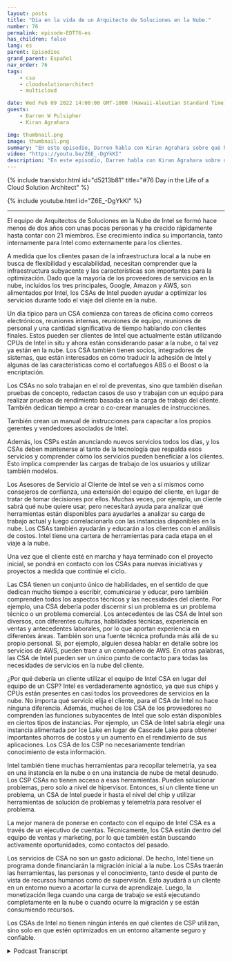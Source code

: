 ```yaml
---
layout: posts
title: "Día en la vida de un Arquitecto de Soluciones en la Nube."
number: 76
permalink: episode-EDT76-es
has_children: false
lang: es
parent: Episodios
grand_parent: Español
nav_order: 76
tags:
    - csa
    - cloudsolutionarchitect
    - multicloud

date: Wed Feb 09 2022 14:00:00 GMT-1000 (Hawaii-Aleutian Standard Time)
guests:
    - Darren W Pulsipher
    - Kiran Agrahara

img: thumbnail.png
image: thumbnail.png
summary: "En este episodio, Darren habla con Kiran Agrahara sobre qué hacen los Arquitectos de Soluciones en la Nube (CSAs) de Intel en un día para beneficiar no solo a los proveedores de servicios en la nube (CSPs), sino también a los usuarios finales."
video: "https://youtu.be/Z6E_-DgYkKI"
description: "En este episodio, Darren habla con Kiran Agrahara sobre qué hacen los Arquitectos de Soluciones en la Nube (CSAs) de Intel en un día para beneficiar no solo a los proveedores de servicios en la nube (CSPs), sino también a los usuarios finales."
---
```


<div>
{% include transistor.html id="d5213b81" title="#76 Day in the Life of a Cloud Solution Architect" %}

{% include youtube.html id="Z6E_-DgYkKI" %}
</div>

---

El equipo de Arquitectos de Soluciones en la Nube de Intel se formó hace menos de dos años con unas pocas personas y ha crecido rápidamente hasta contar con 21 miembros. Ese crecimiento indica su importancia, tanto internamente para Intel como externamente para los clientes.

A medida que los clientes pasan de la infraestructura local a la nube en busca de flexibilidad y escalabilidad, necesitan comprender que la infraestructura subyacente y las características son importantes para la optimización. Dado que la mayoría de los proveedores de servicios en la nube, incluidos los tres principales, Google, Amazon y AWS, son alimentados por Intel, los CSAs de Intel pueden ayudar a optimizar los servicios durante todo el viaje del cliente en la nube.

Un día típico para un CSA comienza con tareas de oficina como correos electrónicos, reuniones internas, reuniones de equipo, reuniones de personal y una cantidad significativa de tiempo hablando con clientes finales. Estos pueden ser clientes de Intel que actualmente están utilizando CPUs de Intel in situ y ahora están considerando pasar a la nube, o tal vez ya están en la nube. Los CSA también tienen socios, integradores de sistemas, que están interesados en cómo traducir la adhesión de Intel y algunas de las características como el cortafuegos ABS o el Boost o la encriptación.

Los CSAs no solo trabajan en el rol de preventas, sino que también diseñan pruebas de concepto, redactan casos de uso y trabajan con un equipo para realizar pruebas de rendimiento basadas en la carga de trabajo del cliente. También dedican tiempo a crear o co-crear manuales de instrucciones.

También crean un manual de instrucciones para capacitar a los propios gerentes y vendedores asociados de Intel.

Además, los CSPs están anunciando nuevos servicios todos los días, y los CSAs deben mantenerse al tanto de la tecnología que respalda esos servicios y comprender cómo los servicios pueden beneficiar a los clientes. Esto implica comprender las cargas de trabajo de los usuarios y utilizar también modelos.

Los Asesores de Servicio al Cliente de Intel se ven a sí mismos como consejeros de confianza, una extensión del equipo del cliente, en lugar de tratar de tomar decisiones por ellos. Muchas veces, por ejemplo, un cliente sabrá qué nube quiere usar, pero necesitará ayuda para analizar qué herramientas están disponibles para ayudarles a analizar su carga de trabajo actual y luego correlacionarla con las instancias disponibles en la nube. Los CSAs también ayudarán y educarán a los clientes con el análisis de costos. Intel tiene una cartera de herramientas para cada etapa en el viaje a la nube.

Una vez que el cliente esté en marcha y haya terminado con el proyecto inicial, se pondrá en contacto con los CSAs para nuevas iniciativas y proyectos a medida que continúe el ciclo.

Las CSA tienen un conjunto único de habilidades, en el sentido de que dedican mucho tiempo a escribir, comunicarse y educar, pero también comprenden todos los aspectos técnicos y las necesidades del cliente. Por ejemplo, una CSA debería poder discernir si un problema es un problema técnico o un problema comercial. Los antecedentes de las CSA de Intel son diversos, con diferentes culturas, habilidades técnicas, experiencia en ventas y antecedentes laborales, por lo que aportan experiencia en diferentes áreas. También son una fuente técnica profunda más allá de su propio personal. Si, por ejemplo, alguien desea hablar en detalle sobre los servicios de AWS, pueden traer a un compañero de AWS. En otras palabras, las CSA de Intel pueden ser un único punto de contacto para todas las necesidades de servicios en la nube del cliente.

¿Por qué debería un cliente utilizar el equipo de Intel CSA en lugar del equipo de un CSP? Intel es verdaderamente agnóstico, ya que sus chips y CPUs están presentes en casi todos los proveedores de servicios en la nube. No importa qué servicio elija el cliente, para el CSA de Intel no hace ninguna diferencia. Además, muchos de los CSA de los proveedores no comprenden las funciones subyacentes de Intel que solo están disponibles en ciertos tipos de instancias. Por ejemplo, un CSA de Intel sabría elegir una instancia alimentada por Ice Lake en lugar de Cascade Lake para obtener importantes ahorros de costos y un aumento en el rendimiento de sus aplicaciones. Los CSA de los CSP no necesariamente tendrían conocimiento de esta información.

Intel también tiene muchas herramientas para recopilar telemetría, ya sea en una instancia en la nube o en una instancia de nube de metal desnudo. Los CSP CSAs no tienen acceso a esas herramientas. Pueden solucionar problemas, pero solo a nivel de hipervisor. Entonces, si un cliente tiene un problema, un CSA de Intel puede ir hasta el nivel del chip y utilizar herramientas de solución de problemas y telemetría para resolver el problema.

La mejor manera de ponerse en contacto con el equipo de Intel CSA es a través de un ejecutivo de cuentas. Técnicamente, los CSA están dentro del equipo de ventas y marketing, por lo que también están buscando activamente oportunidades, como contactos del pasado.

Los servicios de CSA no son un gasto adicional. De hecho, Intel tiene un programa donde financiarán la migración inicial a la nube. Los CSAs traerán las herramientas, las personas y el conocimiento, tanto desde el punto de vista de recursos humanos como de supervisión. Esto ayudará a un cliente en un entorno nuevo a acortar la curva de aprendizaje. Luego, la monetización llega cuando una carga de trabajo se está ejecutando completamente en la nube o cuando ocurre la migración y se están consumiendo recursos.

Los CSAs de Intel no tienen ningún interés en qué clientes de CSP utilizan, sino solo en que estén optimizados en un entorno altamente seguro y confiable.



<details>
<summary> Podcast Transcript </summary>

<p></p>

</details>
